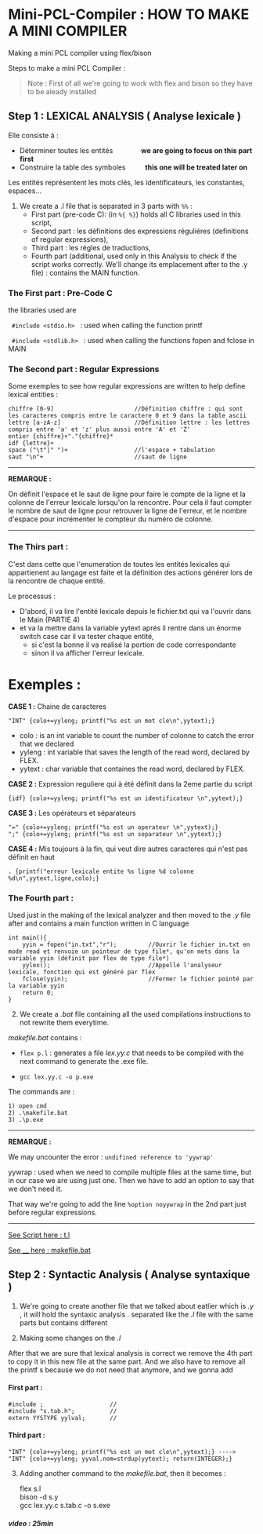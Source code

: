 # Mini-PCL-Compiler : HOW TO MAKE A MINI COMPILER
Making a mini PCL compiler using flex/bison


Steps to make a mini PCL Compiler :


> Note : First of all we're going to work with flex and bison so they have to be aleady installed 


##  Step 1 : LEXICAL ANALYSIS ( Analyse lexicale ) 

Elle consiste à :
- Déterminer toutes les entités &emsp; &emsp; &emsp;  **we are going to focus on this part first**
- Construire la table des symboles &emsp; &emsp;       **this one will be treated later on**

Les entités représentent les mots clés, les identificateurs, les constantes, espaces...


1. We create a .l file that is separated in 3 parts with ``%%`` : 
   * First part (pre-code C): (in ``%{ %}``) holds all C libraries used in this script, 
   * Second part  : les définitions des expressions réguliéres (definitions of regular expressions),
   * Third part : les régles de traductions,
   * Fourth part (additional, used only in this Analysis to check if the script works correctly. We'll change its emplacement after to the .y file) : contains the MAIN function.

 
### The First part : Pre-Code C
the libraries used are 

<code> #include <stdio.h> </code> : used when calling the function printf

<code> #include <stdlib.h> </code> : used when calling the functions fopen and fclose in MAIN

### The Second part :  Regular Expressions
Some exemples to see how regular expressions are written to help define lexical entities : 

<pre>
<code>chiffre [0-9]                       //Définition chiffre : qui sont les caracteres compris entre le caractere 0 et 9 dans la table ascii
lettre [a-zA-z]                     //Définition lettre : les lettres compris entre 'a' et 'z' plus aussi entre 'A' et 'Z'
entier {chiffre}+"."{chiffre}*       
idf {lettre}+
space ("\t"|" ")+                   //l'espace + tabulation  
saut "\n"+                          //saut de ligne</code>
</pre>

____
**REMARQUE :** 

On définit l'espace et le saut de ligne pour faire le compte de la ligne et la colonne de l'erreur lexicale lorsqu'on la rencontre. 
Pour cela il faut compter le nombre de saut de ligne pour retrouver la ligne de l'erreur, et le nombre d'espace pour incrémenter le compteur du numéro de colonne.
___
### The Thirs part :  
C'est dans cette que l'enumeration de toutes les entités lexicales qui appartienent au langage est faite et la définition des actions générer lors de la rencontre de chaque entité.

Le processus :
- D'abord, il va lire l'entité lexicale depuis le fichier.txt qui va l'ouvrir dans le Main (PARTIE 4) 
- et va la mettre dans la variable yytext aprés il rentre dans un énorme switch case car il va tester chaque entité, 
    - si c'est la bonne il va realisé la portion de code correspondante 
    - sinon il va afficher l'erreur lexicale.



Exemples : 
==========
**CASE 1 :** Chaine de caracteres

<pre><code>"INT" {colo+=yyleng; printf("%s est un mot cle\n",yytext);}</code>
</pre>

- colo : is an int variable to count the number of colonne to catch the error that we declared
- yyleng : int variable that saves the length of the read word, declared by FLEX.
- yytext : char variable that containes the read word, declared by FLEX.

**CASE 2 :** Expression reguliere qui à été définit dans la 2eme partie du script

<pre>
<code>{idf} {colo+=yyleng; printf("%s est un identificateur \n",yytext);}</code>
</pre>

**CASE 3 :** Les opérateurs et séparateurs

<pre>
<code>"=" {colo+=yyleng; printf("%s est un operateur \n",yytext);}
";" {colo+=yyleng; printf("%s est un separateur \n",yytext);}</code>
</pre>

**CASE 4 :** 
Mis toujours à la fin, qui veut dire autres caracteres qui n'est pas définit en haut

<pre>
<code>. {printf("erreur lexicale entite %s ligne %d colonne %d\n",yytext,ligne,colo);}</code>
</pre>


### The Fourth part :  
Used just in the making of the lexical analyzer and then moved to the _.y_ file after and contains a main function written in C language 

<pre>
<code>int main(){
    yyin = fopen("in.txt","r");         //Ouvrir le fichier in.txt en mode read et renvoie un pointeur de type file*, qu'on mets dans la variable yyin (définit par flex de type file*)
    yylex();                            //Appellé l'analyseur lexicale, fonction qui est généré par flex
    fclose(yyin);                       //Fermer le fichier pointé par la variable yyin
    return 0;
}</code>
</pre>

2. We create a _.bat_ file containing all the used compilations instructions to not rewrite them everytime. 

_makefile.bat_ contains : 
* ``flex p.l`` : generates a file _lex.yy.c_ that needs to be compiled with the next command to generate the .exe file.

* ``gcc lex.yy.c -o p.exe``  

The commands are :

    1) open cmd 
    2) .\makefile.bat 
    3) .\p.exe

___
**REMARQUE :** 

We may uncounter the error : ``undifined reference to 'yywrap'``

yywrap : used when we need to compile multiple files at the same time, but in our case we are using just one. Then we have to add an option to say that we don't need it. 

That way we're going to add the line ``%option noyywrap`` in the 2nd part just before regular expressions.
___

[See Script here : t.l](LEXICAL\t.l)

[See __ here : makefile.bat ](LEXICAL\makefile.bat)


## Step 2 : Syntactic Analysis ( Analyse syntaxique )  

1. We're going to create another file that we talked about eatlier which is _.y_ , it will hold the syntaxic analysis . 
separated like the _.l_ file with the same parts but contains different

2. Making some changes on the _.l_ 

After that we are sure that lexical analysis is correct we remove the 4th part to copy it in this new file at the same part.
And we also have to remove all the printf s because we do not need that anymore, and we gonna add 

#### First part : 
<pre>
<code>#include <string.h>;                   //
#include "s.tab.h";          //
extern YYSTYPE yylval;       // </code>
</pre>

#### Third part : 
<pre>
<code>"INT" {colo+=yyleng; printf("%s est un mot cle\n",yytext);} ----> "INT" {colo+=yyleng; yyval.nom=strdup(yytext); return(INTEGER);}</code>
</pre>

3. Adding another command to the _makefile.bat_, then it becomes : 

    flex s.l \
    bison -d s.y  \
    gcc lex.yy.c s.tab.c -o s.exe


##### video : 25min 
